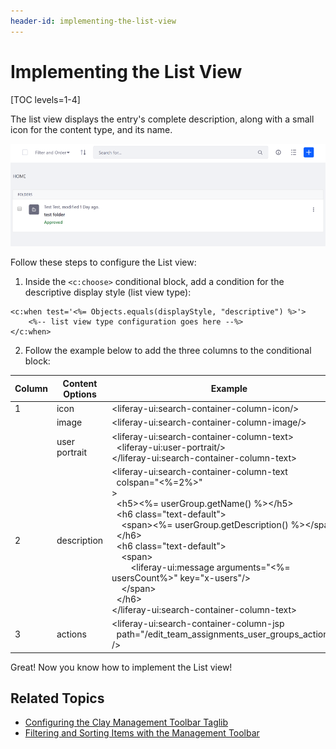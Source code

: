 ```yaml
---
header-id: implementing-the-list-view
---
```


# Implementing the List View

[TOC levels=1-4]

The list view displays the entry's complete description, along with a small icon 
for the content type, and its name. 

![Figure 1: The Management Toolbar's list view gives the content's full description.](../../../../../images/clay-taglib-management-toolbar-view-type-list.png)

Follow these steps to configure the List view:

1.  Inside the `<c:choose>` conditional block, add a condition for the 
    descriptive display style (list view type):

```markup
<c:when test='<%= Objects.equals(displayStyle, "descriptive") %>'>
    <%-- list view type configuration goes here --%>
</c:when>
```

2.  Follow the example below to add the three columns to the conditional block:

Column | Content Options | Example
------------- | ------------- | -------------
1 | icon | &lt;liferay-ui:search-container-column-icon/&gt;
&nbsp; | image | &lt;liferay-ui:search-container-column-image/&gt;
&nbsp;  | user portrait | &lt;liferay-ui:search-container-column-text&gt;<br/>&nbsp;&nbsp;&lt;liferay-ui:user-portrait/&gt;<br/>&lt;/liferay-ui:search-container-column-text&gt;
2 | description | <liferay-ui:search-container-column-text <br/>&nbsp;&nbsp;colspan="<%=2%>" <br/>><br/>&nbsp;&nbsp;&lt;h5&gt;<%= userGroup.getName() %>&lt;/h5&gt; <br/>&nbsp;&nbsp;&lt;h6 class="text-default"&gt; <br/>&nbsp;&nbsp;&nbsp;&nbsp;&lt;span&gt;<%= userGroup.getDescription() %>&lt;/span&gt; <br/>&nbsp;&nbsp;&lt;/h6&gt; <br/>&nbsp;&nbsp;&lt;h6 class="text-default"&gt; <br/>&nbsp;&nbsp;&nbsp;&nbsp;&lt;span&gt; <br/>&nbsp;&nbsp;&nbsp;&nbsp;&nbsp;&nbsp;&nbsp;&nbsp;<liferay-ui:message arguments="<%= usersCount%>" key="x-users"/> <br/>&nbsp;&nbsp;&nbsp;&nbsp;&lt;/span&gt; <br/>&nbsp;&nbsp;&lt;/h6&gt; <br/></liferay-ui:search-container-column-text> 
3 | actions | <liferay-ui:search-container-column-jsp<br/> &nbsp;&nbsp;path="/edit_team_assignments_user_groups_action.jsp"<br/>/>

Great! Now you know how to implement the List view! 

## Related Topics

- [Configuring the Clay Management Toolbar Taglib](/docs/7-2/reference/-/knowledge_base/r/clay-management-toolbar)
- [Filtering and Sorting Items with the Management Toolbar](/docs/7-2/frameworks/-/knowledge_base/f/filtering-and-sorting-items-with-the-management-toolbar)
